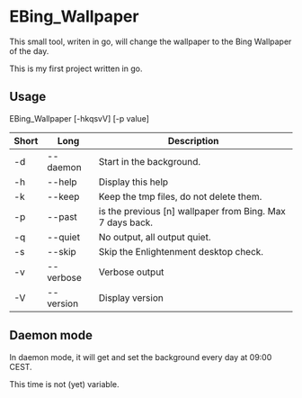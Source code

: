 # EBing_Wallpaper

This small tool, writen in go, will change the wallpaper to the Bing Wallpaper of the day.

This is my first project written in go.

## Usage

EBing_Wallpaper [-hkqsvV] [-p value]

| Short | Long      | Description                                               |
| ----- | --------- | --------------------------------------------------------- |
| -d    | --daemon  | Start in the background.                                  |
| -h    | --help    | Display this help                                         |
| -k    | --keep    | Keep the tmp files, do not delete them.                   |
| -p    | --past    | is the previous [n] wallpaper from Bing. Max 7 days back. |
| -q    | --quiet   | No output, all output quiet.                              |
| -s    | --skip    | Skip the Enlightenment desktop check.                     |
| -v    | --verbose | Verbose output                                            |
| -V    | --version | Display version                                           |

## Daemon mode

In daemon mode, it will get and set the background every day at 09:00 CEST.

This time is not (yet) variable.
